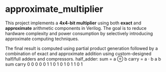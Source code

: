 # approximate_multiplier
This project implements a **4x4-bit multiplier** using both **exact** and **approximate** arithmetic components in Verilog. The goal is to reduce hardware complexity and power consumption by selectively introducing approximate computing techniques.

The final result is computed using partial product generation followed by a combination of exact and approximate addition using custom-designed half/full adders and compressors.
half_adder:
sum = a ⊕ b
carry = a ⋅ b
a	b	sum	carry
0	0	0	0
0	1	1	0
1	0	1	0
1	1	0	1
